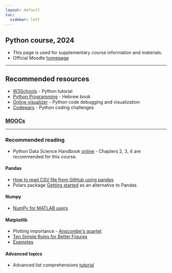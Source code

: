 ```yaml
---
layout: default
toc:
  sidebar: left
---
```


## Python course, 2024
* This page is used for supplementary course information and materials.
* Official Moodle [homepage](https://moodle.sce.ac.il/course/view.php?id=29165)

---

## Recommended resources
* [W3Schools](https://www.w3schools.com/python/) - Python tutorial
* [Python Programming](https://data.cyber.org.il/python/python_book.pdf) - Hebrew book
* [Online visualizer](http://pythontutor.com/visualize.html#mode=edit) - Python code debugging and visualization
* [Codewars](https://www.codewars.com/) - Python coding challenges

### [MOOCs](/suppl/python/python_mooc2024.md)

---

### Recommended reading
* Python Data Science Handbook [online](https://jakevdp.github.io/PythonDataScienceHandbook/) - Chapters 2, 3, 4 are recommended for this course.

#### Pandas
* [How to read CSV file from GitHub using pandas](https://stackoverflow.com/questions/55240330/how-to-read-csv-file-from-github-using-pandas/63102455#63102455)
* Polars package [Getting started](https://docs.pola.rs/user-guide/getting-started/) as an alternative to Pandas

#### Numpy
* [NumPy for MATLAB users](https://numpy.org/doc/stable/user/numpy-for-matlab-users.html)

#### Matplotlib
* Plotting importance - [Anscombe's quartet](https://en.wikipedia.org/wiki/Anscombe%27s_quartet)
* [Ten Simple Rules for Better Figures](https://journals.plos.org/ploscompbiol/article/file?id=10.1371%2Fjournal.pcbi.1003833&type=printable)
* [Examples](https://matplotlib.org/stable/gallery/index.html)

#### Advanced topics
* Advanced list comprehensions [tutorial](https://treyhunner.com/2015/12/python-list-comprehensions-now-in-color/)